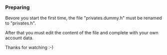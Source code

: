 ### Preparing

Bevore you start the first time, the file "privates.dummy.h" must be renamed to "privates.h".

After that you must edit the content of the file and complete with your own account data.



Thanks for watching :-)
